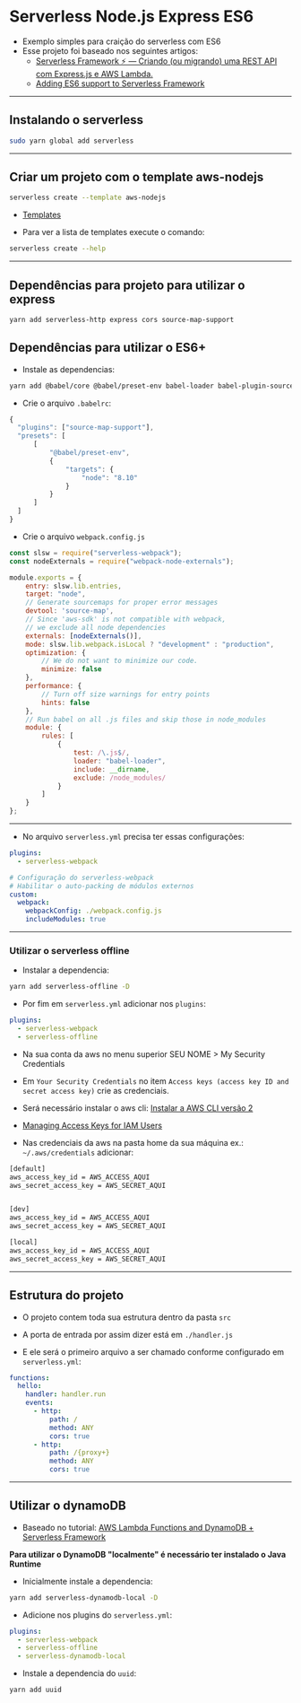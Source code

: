 # Serverless Node.js Express ES6

- Exemplo simples para craição do serverless com ES6
- Esse projeto foi baseado nos seguintes artigos:
  - [Serverless Framework ⚡️ — Criando (ou migrando) uma REST API com Express.js e AWS Lambda.](https://medium.com/@fidelissauro/serverless-framework-%EF%B8%8F-criando-ou-migrando-uma-rest-api-com-express-js-e-aws-lambda-51834740dcdb)
  - [Adding ES6 support to Serverless Framework](https://medium.com/develop-and-go/scorpion-encounters-adding-es6-support-to-serverless-framework-b1038b20f92c)

---

## Instalando o serverless

```bash
sudo yarn global add serverless
```

---

## Criar um projeto com o template aws-nodejs

```bash
serverless create --template aws-nodejs
```

- [Templates](https://www.serverless.com/framework/docs/providers/aws/cli-reference/create#available-templates)

- Para ver a lista de templates execute o comando:

```bash
serverless create --help
```

---

## Dependências para projeto para utilizar o express

```bash
yarn add serverless-http express cors source-map-support
```

## Dependências para utilizar o ES6+

- Instale as dependencias:

```bash
yarn add @babel/core @babel/preset-env babel-loader babel-plugin-source-map-support serverless-offline serverless-webpack webpack webpack-node-externals -D
```

- Crie o arquivo `.babelrc`:

```js
{
  "plugins": ["source-map-support"],
  "presets": [
      [
          "@babel/preset-env",
          {
              "targets": {
                  "node": "8.10"
              }
          }
      ]
  ]
}
```

- Crie o arquivo `webpack.config.js`

```js
const slsw = require("serverless-webpack");
const nodeExternals = require("webpack-node-externals");

module.exports = {
    entry: slsw.lib.entries,
    target: "node",
    // Generate sourcemaps for proper error messages
    devtool: 'source-map',
    // Since 'aws-sdk' is not compatible with webpack,
    // we exclude all node dependencies
    externals: [nodeExternals()],
    mode: slsw.lib.webpack.isLocal ? "development" : "production",
    optimization: {
        // We do not want to minimize our code.
        minimize: false
    },
    performance: {
        // Turn off size warnings for entry points
        hints: false
    },
    // Run babel on all .js files and skip those in node_modules
    module: {
        rules: [
            {
                test: /\.js$/,
                loader: "babel-loader",
                include: __dirname,
                exclude: /node_modules/
            }
        ]
    }
};
```

---

- No arquivo `serverless.yml` precisa ter essas configurações:

```yml
plugins:
  - serverless-webpack

# Configuração do serverless-webpack
# Habilitar o auto-packing de módulos externos
custom:
  webpack:
    webpackConfig: ./webpack.config.js
    includeModules: true
```

---

### Utilizar o serverless offline

- Instalar a dependencia:

```bash
yarn add serverless-offline -D
```

- Por fim em `serverless.yml` adicionar nos `plugins`:

```yml
plugins:
  - serverless-webpack
  - serverless-offline
```

- Na sua conta da aws no menu superior SEU NOME > My Security Credentials

- Em `Your Security Credentials` no item `Access keys (access key ID and secret access key)` crie as credenciais.

- Será necessário instalar o aws cli: [Instalar a AWS CLI versão 2](https://docs.aws.amazon.com/pt_br/cli/latest/userguide/install-cliv2.html)


- [Managing Access Keys for IAM Users](https://docs.aws.amazon.com/IAM/latest/UserGuide/id_credentials_access-keys.html#Using_CreateAccessKey)
- Nas credenciais da aws na pasta home da sua máquina ex.: `~/.aws/credentials` adicionar:

```txt
[default]
aws_access_key_id = AWS_ACCESS_AQUI
aws_secret_access_key = AWS_SECRET_AQUI


[dev]
aws_access_key_id = AWS_ACCESS_AQUI
aws_secret_access_key = AWS_SECRET_AQUI

[local]
aws_access_key_id = AWS_ACCESS_AQUI
aws_secret_access_key = AWS_SECRET_AQUI
```

---

## Estrutura do projeto

- O projeto contem toda sua estrutura dentro da pasta `src`

- A porta de entrada por assim dizer está em `./handler.js`

- E ele será o primeiro arquivo a ser chamado conforme configurado em `serverless.yml`:

```yml
functions:
  hello:
    handler: handler.run
    events:
      - http:
          path: /
          method: ANY
          cors: true
      - http:
          path: /{proxy+}
          method: ANY
          cors: true
```

---

## Utilizar o dynamoDB

- Baseado no tutorial: [AWS Lambda Functions and DynamoDB + Serverless Framework](https://medium.com/@iamNoah_/aws-lambda-functions-and-dynamodb-28ab1089061c)

**Para utilizar o DynamoDB "localmente" é necessário ter instalado o Java Runtime**

- Inicialmente instale a dependencia: 

```bash
yarn add serverless-dynamodb-local -D
```

- Adicione nos plugins do `serverless.yml`:

```yml
plugins:
  - serverless-webpack
  - serverless-offline 
  - serverless-dynamodb-local
```

- Instale a dependencia do `uuid`:

```bash
yarn add uuid
```